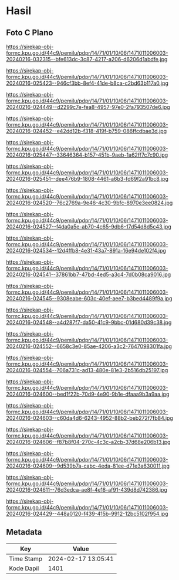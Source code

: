 # Hasil

## Foto C Plano

https://sirekap-obj-formc.kpu.go.id/44c9/pemilu/pdpr/14/71/01/10/06/1471011006003-20240216-032315--bfe613dc-3c87-4217-a206-d6206d1abdfe.jpg

https://sirekap-obj-formc.kpu.go.id/44c9/pemilu/pdpr/14/71/01/10/06/1471011006003-20240216-025423--946cf3bb-8ef4-41de-b8ca-c2bd63b117a0.jpg

https://sirekap-obj-formc.kpu.go.id/44c9/pemilu/pdpr/14/71/01/10/06/1471011006003-20240216-024449--d2299c7e-fea8-4957-97e0-2fa793507de6.jpg

https://sirekap-obj-formc.kpu.go.id/44c9/pemilu/pdpr/14/71/01/10/06/1471011006003-20240216-024452--e42dd12b-f318-419f-b759-086ffcdbae3d.jpg

https://sirekap-obj-formc.kpu.go.id/44c9/pemilu/pdpr/14/71/01/10/06/1471011006003-20240216-025447--33646364-b157-451b-9aeb-1a62ff7c7c90.jpg

https://sirekap-obj-formc.kpu.go.id/44c9/pemilu/pdpr/14/71/01/10/06/1471011006003-20240216-025451--dee476b9-1808-4461-a6b3-fd69f2a91bc8.jpg

https://sirekap-obj-formc.kpu.go.id/44c9/pemilu/pdpr/14/71/01/10/06/1471011006003-20240216-024520--76c2769a-9e46-4c30-9bfc-8970e3ee0824.jpg

https://sirekap-obj-formc.kpu.go.id/44c9/pemilu/pdpr/14/71/01/10/06/1471011006003-20240216-024527--f4da0a5e-ab70-4c65-9db6-17d54d8d5c43.jpg

https://sirekap-obj-formc.kpu.go.id/44c9/pemilu/pdpr/14/71/01/10/06/1471011006003-20240216-024534--12d4ffb8-4e31-43a7-891a-16e94de102f4.jpg

https://sirekap-obj-formc.kpu.go.id/44c9/pemilu/pdpr/14/71/01/10/06/1471011006003-20240216-024541--37861bb7-47bd-4ed5-a3c4-7d0b08ca9016.jpg

https://sirekap-obj-formc.kpu.go.id/44c9/pemilu/pdpr/14/71/01/10/06/1471011006003-20240216-024545--9308eabe-603c-40ef-aee7-b3bed4489f9a.jpg

https://sirekap-obj-formc.kpu.go.id/44c9/pemilu/pdpr/14/71/01/10/06/1471011006003-20240216-024548--a4d287f7-da50-41c9-9bbc-01d680d39c38.jpg

https://sirekap-obj-formc.kpu.go.id/44c9/pemilu/pdpr/14/71/01/10/06/1471011006003-20240216-024552--6658c3e0-85ae-4206-a3c2-7647098301fa.jpg

https://sirekap-obj-formc.kpu.go.id/44c9/pemilu/pdpr/14/71/01/10/06/1471011006003-20240216-024554--706a731c-ad13-480e-81e3-2b516db25197.jpg

https://sirekap-obj-formc.kpu.go.id/44c9/pemilu/pdpr/14/71/01/10/06/1471011006003-20240216-024600--bed1f22b-70d9-4e90-9b1e-dfaaa9b3a9aa.jpg

https://sirekap-obj-formc.kpu.go.id/44c9/pemilu/pdpr/14/71/01/10/06/1471011006003-20240216-024603--c60da4d6-6243-4952-88b2-beb272f7fb84.jpg

https://sirekap-obj-formc.kpu.go.id/44c9/pemilu/pdpr/14/71/01/10/06/1471011006003-20240216-024606--f87b8f04-270c-4c3c-a2cb-37d68e206b13.jpg

https://sirekap-obj-formc.kpu.go.id/44c9/pemilu/pdpr/14/71/01/10/06/1471011006003-20240216-024609--9d539b7a-cabc-4eda-81ee-d71e3a630011.jpg

https://sirekap-obj-formc.kpu.go.id/44c9/pemilu/pdpr/14/71/01/10/06/1471011006003-20240216-024611--76d3edca-ae8f-4e18-af91-439d8d742386.jpg

https://sirekap-obj-formc.kpu.go.id/44c9/pemilu/pdpr/14/71/01/10/06/1471011006003-20240216-024429--448a0120-f439-415b-9912-12bc5102f954.jpg


## Metadata

| Key        | Value               |
| ---------- | ------------------- |
| Time Stamp | 2024-02-17 13:05:41 |
| Kode Dapil | 1401                |



